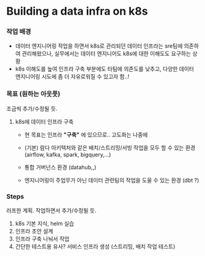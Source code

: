 # Building a data infra on k8s

### 작업 배경
- 데이터 엔지니어링 작업을 하면서 k8s로 관리되던 데이터 인프라는 sre팀에 의존하여 관리해왔으나, 실무에서는 데이터 엔지니어도 k8s에 대한 이해도도 요구하는 상황
- k8s 이해도를 높여 인프라 구축 부분에도 타팀에 의존도를 낮추고, 다양한 데이터 엔지니어링 시도에 좀 더 자유로워질 수 있고자 함..! 

### 목표 (원하는 아웃풋)
조금씩 추가/수정될 듯.
1. k8s에 데이터 인프라 구축
    - 현 목표는 인프라 **"구축"** 에 있으므로.. 고도화는 나중에 

    - (기본) 람다 아키텍처와 같은 배치/스트리밍/서빙 작업을 모두 할 수 있는 환경 (airflow, kafka, spark, bigquery,...)
    - 통합 거버넌스 환경 (datahub,,)
    - 엔지니어링이 주업무가 아닌 데이터 관련팀의 작업을 도울 수 있는 환경 (dbt ?)




### Steps
러프한 계획. 작업하면서 추가/수정될 듯.
1. k8s 기본 지식, helm 실습 
2. 인프라 초안 설계
3. 인프라 구축 나눠서 작업
4. 간단한 테스트용 유사? 서비스 인프라 생성 (스트리밍, 배치 작업 테스트)
